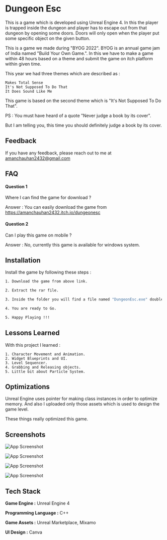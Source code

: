 # Dungeon Esc

This is a game which is developed using Unreal Engine 4. In this the player is trapped inside the dungeon and player has to escape out from that dungeon by opening some doors. Doors will only open when the player put some specific object on the given button.

This is a game we made during "BYOG 2022". BYOG is an annual game jam of India named "Build Your Own Game.". In this we have to make a game within 48 hours based on a theme and submit the game on itch platform within given time.

This year we had three themes which are described as :

    Makes Total Sense
    It's Not Supposed To Do That
    It Does Sound Like Me

This game is based on the second theme which is "It's Not Supposed To Do That".

PS : You must have heard of a quote "Never judge a book by its cover". 

But I am telling you, this time you should definitely judge a book by its cover.


## Feedback

If you have any feedback, please reach out to me at amanchauhan2432@gmail.com


## FAQ

#### Question 1
Where I can find the game for download ?

Answer : You can easily download the game from https://amanchauhan2432.itch.io/dungeonesc

#### Question 2
Can I play this game on mobile ?

Answer : No, currently this game is available for windows system.


## Installation

Install the game by following these steps :

```bash
1. Download the game from above link.

2. Extract the rar file.

3. Inside the folder you will find a file named "DungeonEsc.exe" double click on it.

4. You are ready to Go.

5. Happy Playing !!! 
```
    
## Lessons Learned

With this project I learned :

    1. Character Movement and Animation.
    2. Widget Blueprints and UI.
    3. Level Sequencer.
    4. Grabbing and Releasing objects.
    5. Little bit about Particle System.
## Optimizations

Unreal Engine uses pointer for making class instances in order to optimize memory. And also I uploaded only those assets which is used to design the game level.

These things really optimized this game.
## Screenshots

![App Screenshot](https://img.itch.zone/aW1hZ2UvMTY4MTkyNS85OTEwMzYxLnBuZw==/794x1000/e%2F6X5Q.png)

![App Screenshot](https://img.itch.zone/aW1hZ2UvMTY4MTkyNS85OTEwMzYyLnBuZw==/794x1000/KvXJEl.png)

![App Screenshot](https://img.itch.zone/aW1hZ2UvMTY4MTkyNS85OTEwMzY0LnBuZw==/794x1000/z4BsXf.png)

![App Screenshot](https://img.itch.zone/aW1hZ2UvMTY4MTkyNS85OTEwMzYzLnBuZw==/794x1000/%2FmdldI.png)

## Tech Stack

**Game Engine :** Unreal Engine 4

**Programming Language :** C++

**Game Assets :** Unreal Marketplace, Mixamo

**UI Design :** Canva
